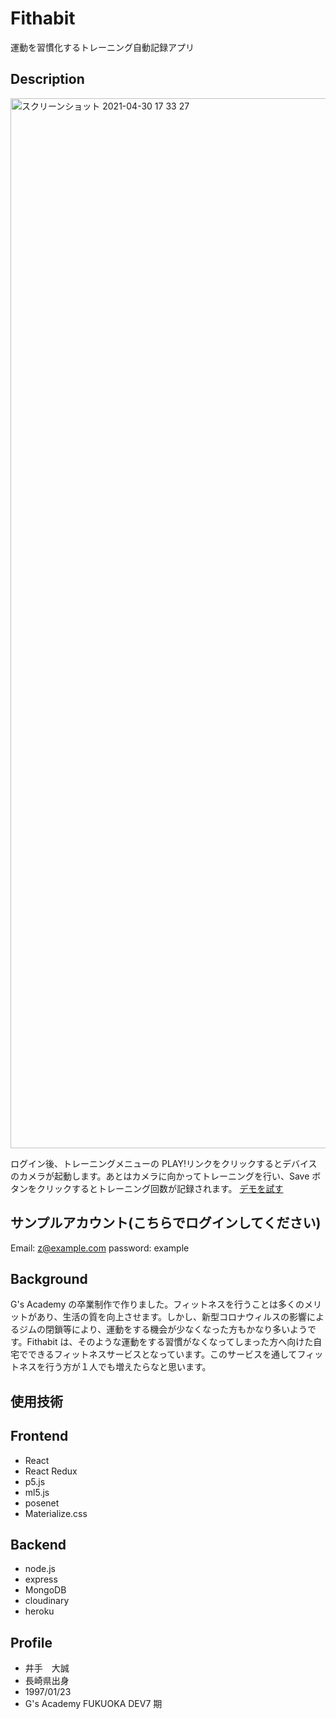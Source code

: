 # Fithabit

運動を習慣化するトレーニング自動記録アプリ

## Description

<img width="1680" alt="スクリーンショット 2021-04-30 17 33 27" src="https://user-images.githubusercontent.com/74083298/121055594-5e217580-c7f8-11eb-82c1-f2ce365a73fa.png">

ログイン後、トレーニングメニューの PLAY!リンクをクリックするとデバイスのカメラが起動します。あとはカメラに向かってトレーニングを行い、Save ボタンをクリックするとトレーニング回数が記録されます。
[デモを試す](https://fithabit-01.herokuapp.com/)

## サンプルアカウント(こちらでログインしてください)

Email: z@example.com
password: example

## Background

G's Academy の卒業制作で作りました。フィットネスを行うことは多くのメリットがあり、生活の質を向上させます。しかし、新型コロナウィルスの影響によるジムの閉鎖等により、運動をする機会が少なくなった方もかなり多いようです。Fithabit は、そのような運動をする習慣がなくなってしまった方へ向けた自宅でできるフィットネスサービスとなっています。このサービスを通してフィットネスを行う方が１人でも増えたらなと思います。

## 使用技術

## Frontend

- React
- React Redux
- p5.js
- ml5.js
- posenet
- Materialize.css

## Backend

- node.js
- express
- MongoDB
- cloudinary
- heroku

## Profile

- 井手　大誠
- 長崎県出身
- 1997/01/23
- G's Academy FUKUOKA DEV7 期
